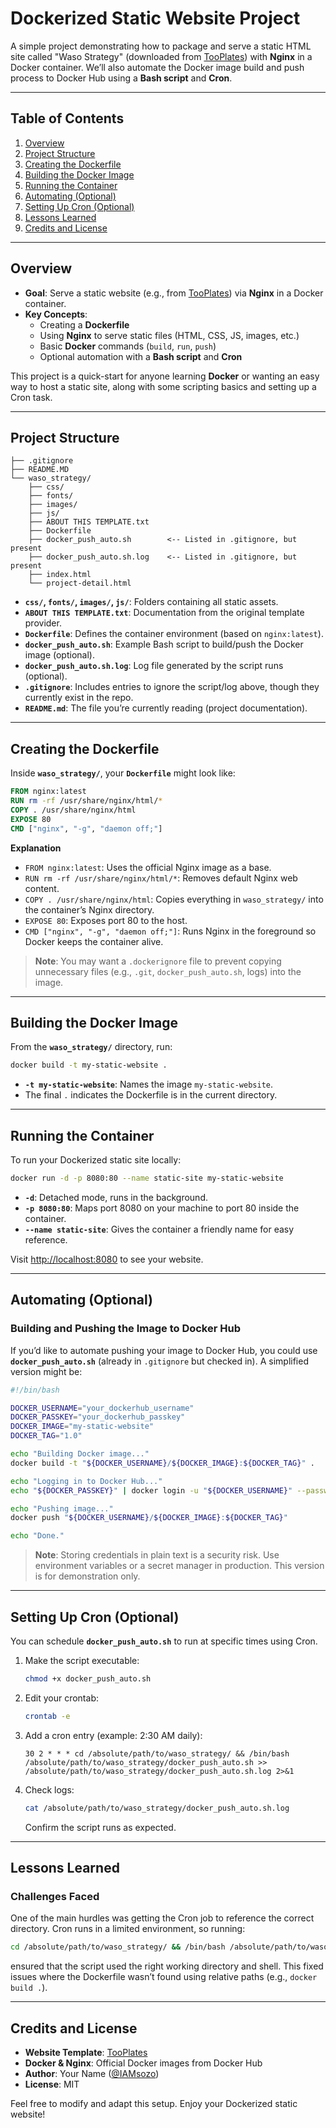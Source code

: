 
# Dockerized Static Website Project

A simple project demonstrating how to package and serve a static HTML site called "Waso Strategy" (downloaded from [TooPlates](https://www.tooplates.com/)) with **Nginx** in a Docker container. We’ll also automate the Docker image build and push process to Docker Hub using a **Bash script** and **Cron**.

---

## Table of Contents

1. [Overview](#overview)  
2. [Project Structure](#project-structure)  
3. [Creating the Dockerfile](#creating-the-dockerfile)  
4. [Building the Docker Image](#building-the-docker-image)  
5. [Running the Container](#running-the-container)  
6. [Automating (Optional)](#automating-optional)  
7. [Setting Up Cron (Optional)](#setting-up-cron-optional)  
8. [Lessons Learned](#lessons-learned)  
9. [Credits and License](#credits-and-license)

---

## Overview

- **Goal**: Serve a static website (e.g., from [TooPlates](https://www.tooplates.com/)) via **Nginx** in a Docker container.  
- **Key Concepts**:  
  - Creating a **Dockerfile**  
  - Using **Nginx** to serve static files (HTML, CSS, JS, images, etc.)  
  - Basic **Docker** commands (`build`, `run`, `push`)  
  - Optional automation with a **Bash script** and **Cron**  

This project is a quick-start for anyone learning **Docker** or wanting an easy way to host a static site, along with some scripting basics and setting up a Cron task.

---

## Project Structure

```
├── .gitignore
├── README.MD
└── waso_strategy/
    ├── css/
    ├── fonts/
    ├── images/
    ├── js/
    ├── ABOUT THIS TEMPLATE.txt
    ├── Dockerfile
    ├── docker_push_auto.sh        <-- Listed in .gitignore, but present
    ├── docker_push_auto.sh.log    <-- Listed in .gitignore, but present
    ├── index.html
    └── project-detail.html
```

- **`css/`, `fonts/`, `images/`, `js/`**: Folders containing all static assets.  
- **`ABOUT THIS TEMPLATE.txt`**: Documentation from the original template provider.  
- **`Dockerfile`**: Defines the container environment (based on `nginx:latest`).  
- **`docker_push_auto.sh`**: Example Bash script to build/push the Docker image (optional).  
- **`docker_push_auto.sh.log`**: Log file generated by the script runs (optional).  
- **`.gitignore`**: Includes entries to ignore the script/log above, though they currently exist in the repo.  
- **`README.md`**: The file you’re currently reading (project documentation).

---

## Creating the Dockerfile

Inside **`waso_strategy/`**, your **`Dockerfile`** might look like:

```dockerfile
FROM nginx:latest
RUN rm -rf /usr/share/nginx/html/*
COPY . /usr/share/nginx/html
EXPOSE 80
CMD ["nginx", "-g", "daemon off;"]
```

**Explanation**  
- `FROM nginx:latest`: Uses the official Nginx image as a base.  
- `RUN rm -rf /usr/share/nginx/html/*`: Removes default Nginx web content.  
- `COPY . /usr/share/nginx/html`: Copies everything in `waso_strategy/` into the container’s Nginx directory.  
- `EXPOSE 80`: Exposes port 80 to the host.  
- `CMD ["nginx", "-g", "daemon off;"]`: Runs Nginx in the foreground so Docker keeps the container alive.

> **Note**: You may want a `.dockerignore` file to prevent copying unnecessary files (e.g., `.git`, `docker_push_auto.sh`, logs) into the image.

---

## Building the Docker Image

From the **`waso_strategy/`** directory, run:

```bash
docker build -t my-static-website .
```

- **`-t my-static-website`**: Names the image `my-static-website`.  
- The final `.` indicates the Dockerfile is in the current directory.

---

## Running the Container

To run your Dockerized static site locally:

```bash
docker run -d -p 8080:80 --name static-site my-static-website
```

- **`-d`**: Detached mode, runs in the background.  
- **`-p 8080:80`**: Maps port 8080 on your machine to port 80 inside the container.  
- **`--name static-site`**: Gives the container a friendly name for easy reference.

Visit [http://localhost:8080](http://localhost:8080) to see your website.

---

## Automating (Optional)

### Building and Pushing the Image to Docker Hub

If you’d like to automate pushing your image to Docker Hub, you could use **`docker_push_auto.sh`** (already in `.gitignore` but checked in). A simplified version might be:

```bash
#!/bin/bash

DOCKER_USERNAME="your_dockerhub_username"
DOCKER_PASSKEY="your_dockerhub_passkey"
DOCKER_IMAGE="my-static-website"
DOCKER_TAG="1.0"

echo "Building Docker image..."
docker build -t "${DOCKER_USERNAME}/${DOCKER_IMAGE}:${DOCKER_TAG}" .

echo "Logging in to Docker Hub..."
echo "${DOCKER_PASSKEY}" | docker login -u "${DOCKER_USERNAME}" --password-stdin

echo "Pushing image..."
docker push "${DOCKER_USERNAME}/${DOCKER_IMAGE}:${DOCKER_TAG}"

echo "Done."
```

> **Note**: Storing credentials in plain text is a security risk. Use environment variables or a secret manager in production. This version is for demonstration only.

---

## Setting Up Cron (Optional)

You can schedule **`docker_push_auto.sh`** to run at specific times using Cron.

1. Make the script executable:
   ```bash
   chmod +x docker_push_auto.sh
   ```

2. Edit your crontab:
   ```bash
   crontab -e
   ```

3. Add a cron entry (example: 2:30 AM daily):
   ```cron
   30 2 * * * cd /absolute/path/to/waso_strategy/ && /bin/bash /absolute/path/to/waso_strategy/docker_push_auto.sh >> /absolute/path/to/waso_strategy/docker_push_auto.sh.log 2>&1
   ```

4. Check logs:
   ```bash
   cat /absolute/path/to/waso_strategy/docker_push_auto.sh.log
   ```
   Confirm the script runs as expected.

---

## Lessons Learned

### Challenges Faced
One of the main hurdles was getting the Cron job to reference the correct directory. Cron runs in a limited environment, so running:
```bash
cd /absolute/path/to/waso_strategy/ && /bin/bash /absolute/path/to/waso_strategy/docker_push_auto.sh
```
ensured that the script used the right working directory and shell. This fixed issues where the Dockerfile wasn’t found using relative paths (e.g., `docker build .`).

---

## Credits and License

- **Website Template**: [TooPlates](https://www.tooplates.com)  
- **Docker & Nginx**: Official Docker images from Docker Hub  
- **Author**: Your Name ([@IAMsozo](https://github.com/IAMsozo))  
- **License**: MIT

Feel free to modify and adapt this setup. Enjoy your Dockerized static website!
```
